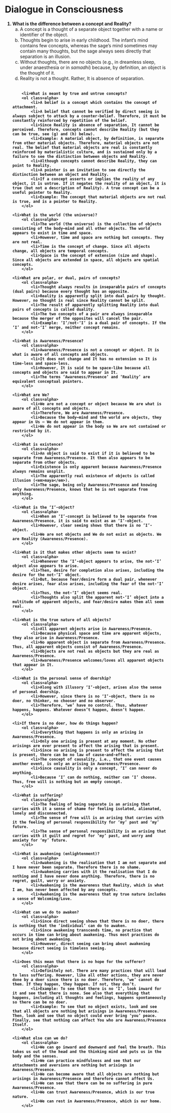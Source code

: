 # Dialogue in Consciousness

<style>
	ol.questions > li {
		font-weight: bold;
	}

	ol.alpha {
		list-style-type: lower-alpha;
		font-weight: normal;
		margin-bottom: 2rem;
	}
</style>

<ol class=questions>
	<li>What is the difference between a concept and Reality?
		<ol class=alpha>
			<li>A concept is a thought of a separate object together with a name or identifier of the object.
			<li>Thoughts begin to arise in early childhood. The infant’s mind contains few concepts, whereas the sage’s mind sometimes may contain many thoughts, but the sage always sees directly that separation is an illusion.
			<li>Without thoughts, there are no objects (e.g., in dreamless sleep, under anaesthesia or in <em>samadhi</em>) because, by definition, an object is the thought of it.
			<li>Reality is not a thought. Rather, It is absence of separation.
		</ol>

		<li>What is meant by true and untrue concepts?
		<ol class=alpha>
			<li>A belief is a concept which contains the concept of attachment.
			<li>A belief that cannot be verified by direct seeing is always subject to attack by a counter-belief. Therefore, it must be constantly reïnforced by repetition of the belief.
			<li>Since Reality is absence of separation, It cannot be perceived. Therefore, concepts cannot describe Reality (but they can be true, see (g) and (h) below).
			<li>Example: A material object, by definition, is separate from other material objects. Therefore, material objects are not real. The belief that material objects are real is constantly reïnforced by materialistic culture, and is sustained only by a failure to see the distinction between objects and Reality.
			<li>Although concepts cannot describe Reality, they can point to Reality.
			<li>A pointer is an invitation to see directly the distinction between an object and Reality.
			<li>If a concept asserts or implies the reality of any object, it is untrue. If it negates the reality of an object, it is true (but not a description of Reality). A true concept can be a useful pointer to Reality.
			<li>Example: The concept that material objects are not real is true, and is a pointer to Reality.
		</ol>

	<li>What is the world (the universe)?
		<ol class=alpha>
			<li>The world (the universe) is the collection of objects consisting of the body–mind and all other objects. The world appears to exist in time and space.
			<li>However, time and space are nothing but concepts. They are not real.
			<li>Time is the concept of change. Since all objects change, all objects are temporal concepts.
			<li>Space is the concept of extension (size and shape). Since all objects are extended in space, all objects are spatial concepts.
		</ol>

	<li>What are polar, or dual, pairs of concepts?
		<ol class=alpha>
			<li>Thought always results in inseparable pairs of concepts (dual pairs) because every thought has an opposite.
			<li>Reality is apparently split into dual pairs by thought. However, no thought is real since Reality cannot be split.
			<li>The result of apparently splitting Reality into dual pairs of concepts is called duality.
			<li>The two concepts of a pair are always inseparable because the merger of the opposites will cancel the pair.
			<li>Example: ‘I’/not-‘I’ is a dual pair of concepts. If the ‘I’ and not-‘I’ merge, neither concept remains.
		</ol>

	<li>What is Awareness/Presence?
		<ol class=alpha>
			<li>Awareness/Presence is not a concept or object. It is what is aware of all concepts and objects.
			<li>It does not change and It has no extension so It is time-less and space-less.
			<li>However, It is said to be space-like because all concepts and objects are said to appear in It.
			<li>The terms ‘Awareness/Presence’ and ‘Reality’ are equivalent conceptual pointers.
		</ol>

	<li>What are We?
		<ol class=alpha>
			<li>We are not a concept or object because We are what is aware of all concepts and objects.
			<li>Therefore, We are Awareness/Presence.
			<li>Because the body–mind and the world are objects, they appear in Us — We do not appear in them.
			<li>We do not appear in the body so We are not contained or restricted by it.
		</ol>

	<li>What is existence?
		<ol class=alpha>
			<li>An object is said to exist if it is believed to be separate from Awareness/Presence. It then also appears to be separate from other objects.
			<li>Existence is only apparent because Awareness/Presence always remains unsplit.
			<li>The apparently real existence of objects is called illusion (<em>maya</em>).
			<li>The sage, being only Awareness/Presence and knowing only Awareness/Presence, knows that he is not separate from anything.
		</ol>

	<li>What is the ‘I’-object?
		<ol class=alpha>
			<li>When an ‘I’-concept is believed to be separate from Awareness/Presence, it is said to exist as an ‘I’-object.
			<li>However, clear seeing shows that there is no ‘I’-object.
			<li>We are not objects and We do not exist as objects. We are Reality (Awareness/Presence).
		</ol>

	<li>What is it that makes other objects seem to exist?
		<ol class=alpha>
			<li>Whenever the ‘I’-object appears to arise, the not-‘I’ object also appears to arise.
			<li>Then, desire for completion also arises, including the desire for the not-‘I’ object.
			<li>But, because fear/desire form a dual pair, whenever desire arises, fear also arises, including the fear of the not-‘I’ object.
			<li>Thus, the not-‘I’ object seems real.
			<li>Thoughts also split the apparent not-‘I’ object into a multitude of apparent objects, and fear/desire makes them all seem real.
		</ol>

	<li>What is the true nature of all objects?
		<ol class=alpha>
			<li>All apparent objects arise in Awareness/Presence.
			<li>Because physical space and time are apparent objects, they also arise in Awareness/Presence.
			<li>No apparent object is separate from Awareness/Presence. Thus, all apparent objects consist of Awareness/Presence.
			<li>Objects are not real as objects but they are real as Awareness/Presence.
			<li>Awareness/Presence welcomes/loves all apparent objects that appear in It.
		</ol>

	<li>What is the personal sense of doership?
		<ol class=alpha>
			<li>Along with illusory ‘I’-object, arises also the sense of personal doership.
			<li>However, since there is no ‘I’-object, there is no doer, no thinker, no chooser and no observer.
			<li>Therefore, ‘we’ have no control. Thus, whatever happens, happens. Whatever doesn’t happen, doesn’t happen.
		</ol>

	<li>If there is no doer, how do things happen?
		<ol class=alpha>
			<li>Everything that happens is only an arising in Awareness/Presence.
			<li>Only one arising is present at any moment. No other arisings are ever present to affect the arising that is present.
			<li>Since no arising is present to affect the arising that is present, there can be no law of cause-and-effect.
			<li>The concept of causality, i.e., that one event causes another event, is only an arising in Awareness/Presence.
			<li>Since causality is only a concept, ‘I’ can never do anything.
			<li>Because ‘I’ can do nothing, neither can ‘I’ choose. Thus, free will is nothing but an empty concept.
		</ol>

	<li>What is suffering?
		<ol class=alpha>
			<li>The feeling of being separate is an arising that carries with it a sense of shame for feeling isolated, alienated, lonely and disconnected.
			<li>The sense of free will is an arising that carries with it the feeling of personal responsibility for ‘my’ past and ‘my’ future.
			<li>The sense of personal responsibility is an arising that carries with it guilt and regret for ‘my’ past, and worry and anxiety for ‘my’ future.
		</ol>

	<li>What is awakening (enlightenment)?
		<ol class=alpha>
			<li>Awakening is the realisation that I am not separate and I have never been separate. Therefore there is no shame.
			<li>Awakening carries with it the realisation that I do nothing and I have never done anything. Therefore, there is no regret, guilt, worry or anxiety.
			<li>Awakening is the awareness that Reality, which is what I am, has never been affected by any concepts.
			<li>Awakening is the awareness that my true nature includes a sense of Welcoming/Love.
		</ol>

	<li>What can we do to awaken?
		<ol class=alpha>
			<li>Since direct seeing shows that there is no doer, there is nothing that the ‘individual’ can do to awaken.
			<li>Since awakening transcends time, no practice that occurs in time can bring about awakening. Thus most practices do not bring about awakening.
			<li>However, direct seeing can bring about awakening because direct seeing is timeless seeing.
		</ol>

	<li>Does this mean that there is no hope for the sufferer?
		<ol class=alpha>
			<li>Definitely not. There are many practices that will lead to less suffering. However, like all other actions, they are never done by a doer since there is no doer. Therefore, ‘we’ cannot do them. If they happen, they happen. If not, they don’t.
			<li>Example: To see that there is no ‘I’, look inward for it and see that there is none. See also that everything that happens, including all thoughts and feelings, happens spontaneously so there can be no doer.
			<li>Example: To see that no object exists, look and see that all objects are nothing but arisings in Awareness/Presence. Then, look and see that no object could ever bring ‘you’ peace. Finally, see that nothing can affect You who are Awareness/Presence Itself.
		</ol>

	<li>What else can we do?
		<ol class=alpha>
			<li>We can go inward and downward and feel the breath. This takes us out of the head and the thinking mind and puts us in the body and the senses.
			<li>We can practice mindfulness and see that our attachments and aversions are nothing but arisings in Awareness/Presence.
			<li>We can become aware that all objects are nothing but arisings in Awareness/Presence and therefore cannot affect Us.
			<li>We can see that there can be no suffering in pure Awareness/Presence.
			<li>We can trust Awareness/Presence, which is our true nature.
			<li>We can rest in Awareness/Presence, which is our home.
		</ol>

</ol>
